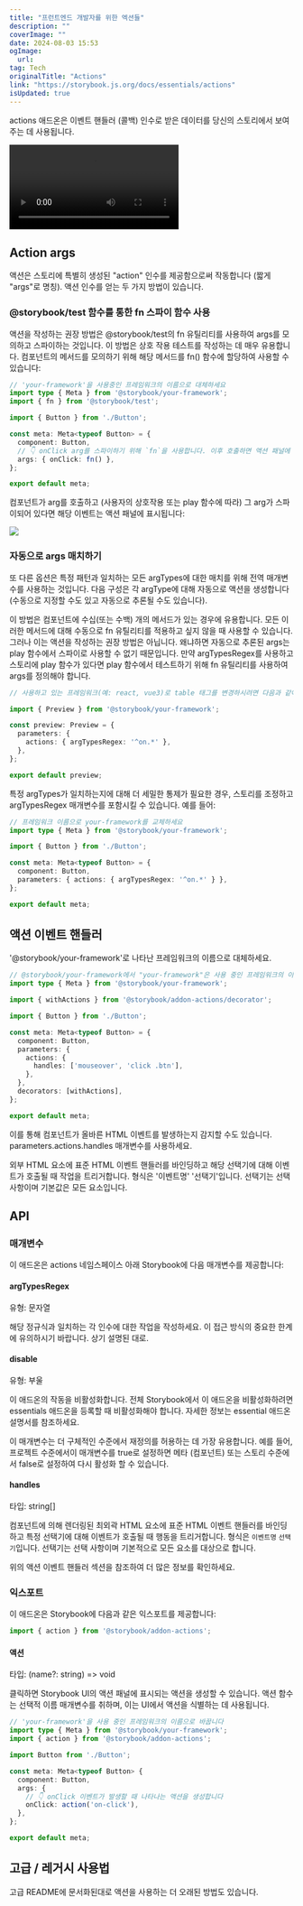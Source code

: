 ```yaml
---
title: "프런트엔드 개발자를 위한 엑션들"
description: ""
coverImage: ""
date: 2024-08-03 15:53
ogImage: 
  url: 
tag: Tech
originalTitle: "Actions"
link: "https://storybook.js.org/docs/essentials/actions"
isUpdated: true
---
```







actions 애드온은 이벤트 핸들러 (콜백) 인수로 받은 데이터를 당신의 스토리에서 보여주는 데 사용됩니다.

<video autoplay playsinline loop>
  <source src="@source/docs/Tech/2024-04-07-Actions/img/Actions_0.mp4" type="video/mp4">
</video>

## Action args

액션은 스토리에 특별히 생성된 "action" 인수를 제공함으로써 작동합니다 (짧게 "args"로 명칭). 액션 인수를 얻는 두 가지 방법이 있습니다.



### @storybook/test 함수를 통한 fn 스파이 함수 사용

액션을 작성하는 권장 방법은 @storybook/test의 fn 유틸리티를 사용하여 args를 모의하고 스파이하는 것입니다. 이 방법은 상호 작용 테스트를 작성하는 데 매우 유용합니다. 컴포넌트의 메서드를 모의하기 위해 해당 메서드를 fn() 함수에 할당하여 사용할 수 있습니다:

```typescript
// 'your-framework'을 사용중인 프레임워크의 이름으로 대체하세요
import type { Meta } from '@storybook/your-framework';
import { fn } from '@storybook/test';

import { Button } from './Button';

const meta: Meta<typeof Button> = {
  component: Button,
  // 👇 onClick arg를 스파이하기 위해 `fn`을 사용합니다. 이후 호출하면 액션 패널에 나타납니다
  args: { onClick: fn() },
};

export default meta;
```

컴포넌트가 arg를 호출하고 (사용자의 상호작용 또는 play 함수에 따라) 그 arg가 스파이되어 있다면 해당 이벤트는 액션 패널에 표시됩니다:



<img src="/assets/img/Actions_0.png" />

### 자동으로 args 매치하기

또 다른 옵션은 특정 패턴과 일치하는 모든 argTypes에 대한 매치를 위해 전역 매개변수를 사용하는 것입니다. 다음 구성은 각 argType에 대해 자동으로 액션을 생성합니다(수동으로 지정할 수도 있고 자동으로 추론될 수도 있습니다).

이 방법은 컴포넌트에 수십(또는 수백) 개의 메서드가 있는 경우에 유용합니다. 모든 이러한 메서드에 대해 수동으로 fn 유틸리티를 적용하고 싶지 않을 때 사용할 수 있습니다. 그러나 이는 액션을 작성하는 권장 방법은 아닙니다. 왜냐하면 자동으로 추론된 args는 play 함수에서 스파이로 사용할 수 없기 때문입니다. 만약 argTypesRegex를 사용하고 스토리에 play 함수가 있다면 play 함수에서 테스트하기 위해 fn 유틸리티를 사용하여 args를 정의해야 합니다.



```typescript
// 사용하고 있는 프레임워크(예: react, vue3)로 table 태그를 변경하시려면 다음과 같이 하실 수 있습니다.

import { Preview } from '@storybook/your-framework';

const preview: Preview = {
  parameters: {
    actions: { argTypesRegex: '^on.*' },
  },
};

export default preview;
```

특정 argTypes가 일치하는지에 대해 더 세밀한 통제가 필요한 경우, 스토리를 조정하고 argTypesRegex 매개변수를 포함시킬 수 있습니다. 예를 들어:

```typescript
// 프레임워크 이름으로 your-framework를 교체하세요
import type { Meta } from '@storybook/your-framework';

import { Button } from './Button';

const meta: Meta<typeof Button> = {
  component: Button,
  parameters: { actions: { argTypesRegex: '^on.*' } },
};

export default meta;
```

## 액션 이벤트 핸들러


'@storybook/your-framework'로 나타난 프레임워크의 이름으로 대체하세요.
```typescript
// @storybook/your-framework에서 "your-framework"은 사용 중인 프레임워크의 이름으로 대체하세요
import type { Meta } from '@storybook/your-framework';

import { withActions } from '@storybook/addon-actions/decorator';

import { Button } from './Button';

const meta: Meta<typeof Button> = {
  component: Button,
  parameters: {
    actions: {
      handles: ['mouseover', 'click .btn'],
    },
  },
  decorators: [withActions],
};

export default meta;
```

이를 통해 컴포넌트가 올바른 HTML 이벤트를 발생하는지 감지할 수도 있습니다. parameters.actions.handles 매개변수를 사용하세요.

외부 HTML 요소에 표준 HTML 이벤트 핸들러를 바인딩하고 해당 선택기에 대해 이벤트가 호출될 때 작업을 트리거합니다. 형식은 '이벤트명' '선택기'입니다. 선택기는 선택 사항이며 기본값은 모든 요소입니다.

## API



### 매개변수

이 애드온은 actions 네임스페이스 아래 Storybook에 다음 매개변수를 제공합니다:

#### argTypesRegex

유형: 문자열



해당 정규식과 일치하는 각 인수에 대한 작업을 작성하세요. 이 접근 방식의 중요한 한계에 유의하시기 바랍니다. 상기 설명된 대로.

#### disable

유형: 부울

이 애드온의 작동을 비활성화합니다. 전체 Storybook에서 이 애드온을 비활성화하려면 essentials 애드온을 등록할 때 비활성화해야 합니다. 자세한 정보는 essential 애드온 설명서를 참조하세요.



이 매개변수는 더 구체적인 수준에서 재정의를 허용하는 데 가장 유용합니다. 예를 들어, 프로젝트 수준에서이 매개변수를 true로 설정하면 메타 (컴포넌트) 또는 스토리 수준에서 false로 설정하여 다시 활성화 할 수 있습니다.

#### handles

타입: string[]

컴포넌트에 의해 렌더링된 최외곽 HTML 요소에 표준 HTML 이벤트 핸들러를 바인딩하고 특정 선택기에 대해 이벤트가 호출될 때 행동을 트리거합니다. 형식은 `이벤트명` `선택기`입니다. 선택기는 선택 사항이며 기본적으로 모든 요소를 대상으로 합니다.



위의 액션 이벤트 핸들러 섹션을 참조하여 더 많은 정보를 확인하세요.

### 익스포트

이 애드온은 Storybook에 다음과 같은 익스포트를 제공합니다:

```js
import { action } from '@storybook/addon-actions';
```



#### 액션

타입: (name?: string) => void

클릭하면 Storybook UI의 액션 패널에 표시되는 액션을 생성할 수 있습니다. 액션 함수는 선택적 이름 매개변수를 취하며, 이는 UI에서 액션을 식별하는 데 사용됩니다.

```typescript
// 'your-framework'을 사용 중인 프레임워크의 이름으로 바꿉니다
import type { Meta } from '@storybook/your-framework';
import { action } from '@storybook/addon-actions';

import Button from './Button';

const meta: Meta<typeof Button> {
  component: Button,
  args: {
    // 👇 onClick 이벤트가 발생할 때 나타나는 액션을 생성합니다
    onClick: action('on-click'),
  },
};

export default meta;
```



## 고급 / 레거시 사용법

고급 README에 문서화된대로 액션을 사용하는 더 오래된 방법도 있습니다.
